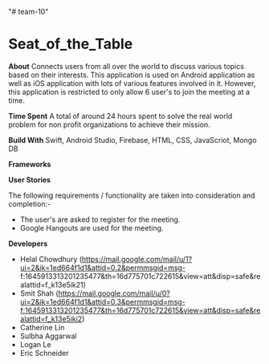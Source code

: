 "# team-10" 

# Seat_of_the_Table

**About** Connects users from all over the world to discuss various topics based on their interests. This application is used on Android application as well as iOS application with lots of various features involved in it. However, this application is restricted to only allow 6 user's to join the meeting at a time.

**Time Spent** A total of around 24 hours spent to solve the real world problem for non profit organizations to achieve their mission.

**Build With** Swift, Android Studio, Firebase, HTML, CSS, JavaScriot, Mongo DB

**Frameworks** 

**User Stories** 

The following requirements / functionality are taken into consideration and completion:-

- The user's are asked to register for the meeting.
- Google Hangouts are used for the meeting. 
 

**Developers**

- Helal Chowdhury      (https://mail.google.com/mail/u/1?ui=2&ik=1ed664f1d1&attid=0.2&permmsgid=msg-                f:1645913313201235477&th=16d775701c722615&view=att&disp=safe&realattid=f_k13e5ik21)
- Smit Shah            (https://mail.google.com/mail/u/0?ui=2&ik=1ed664f1d1&attid=0.3&permmsgid=msg-f:1645913313201235477&th=16d775701c722615&view=att&disp=safe&realattid=f_k13e5iki2)    
- Catherine Lin       
- Sulbha Aggarwal
- Logan Le
- Eric Schneider
